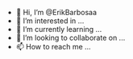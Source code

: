 - 👋 Hi, I’m @ErikBarbosaa
- 👀 I’m interested in ...
- 🌱 I’m currently learning ...
- 💞️ I’m looking to collaborate on ...
- 📫 How to reach me ...

<!---
ErikBarbosaa/ErikBarbosaa is a ✨ special ✨ repository because its `README.md` (this file) appears on your GitHub profile.
You can click the Preview link to take a look at your changes.
--->
